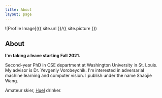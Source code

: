 ```yaml
---
title: About
layout: page
---
```

![Profile Image]({{ site.url }}/{{ site.picture }})

<h2>About</h2>
<p><b>I'm taking a leave starting Fall 2021.</b></p>

<p>Second-year PhD in CSE department at Washington University in St. Louis. My advisor is Dr. Yevgeniy Vorobeychik. I'm interested in adversarial machine learning and computer vision. I publish under the name Shaojie Wang.</p>

<p>Amateur skier, <a href="https://huel.com/">Huel</a> drinker.</p>

